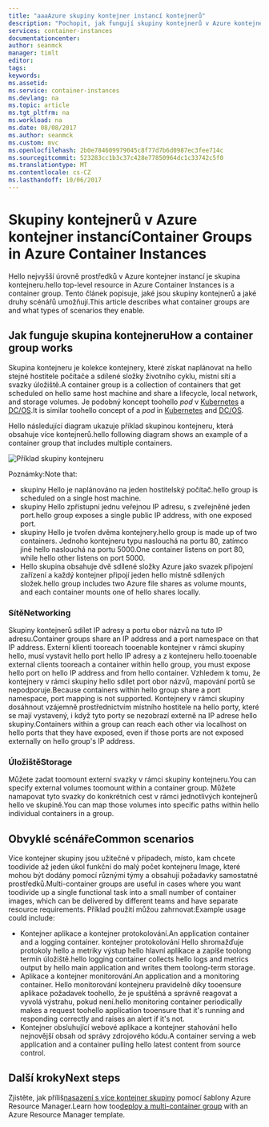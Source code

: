 ```yaml
---
title: "aaaAzure skupiny kontejner instancí kontejnerů"
description: "Pochopit, jak fungují skupiny kontejnerů v Azure kontejner instancí"
services: container-instances
documentationcenter: 
author: seanmck
manager: timlt
editor: 
tags: 
keywords: 
ms.assetid: 
ms.service: container-instances
ms.devlang: na
ms.topic: article
ms.tgt_pltfrm: na
ms.workload: na
ms.date: 08/08/2017
ms.author: seanmck
ms.custom: mvc
ms.openlocfilehash: 2b0e784609979045c8f77d7b6d0987ec3fee714c
ms.sourcegitcommit: 523283cc1b3c37c428e77850964dc1c33742c5f0
ms.translationtype: MT
ms.contentlocale: cs-CZ
ms.lasthandoff: 10/06/2017
---
```

# <a name="container-groups-in-azure-container-instances"></a><span data-ttu-id="a45c9-103">Skupiny kontejnerů v Azure kontejner instancí</span><span class="sxs-lookup"><span data-stu-id="a45c9-103">Container Groups in Azure Container Instances</span></span>

<span data-ttu-id="a45c9-104">Hello nejvyšší úrovně prostředků v Azure kontejner instancí je skupina kontejneru.</span><span class="sxs-lookup"><span data-stu-id="a45c9-104">hello top-level resource in Azure Container Instances is a container group.</span></span> <span data-ttu-id="a45c9-105">Tento článek popisuje, jaké jsou skupiny kontejnerů a jaké druhy scénářů umožňují.</span><span class="sxs-lookup"><span data-stu-id="a45c9-105">This article describes what container groups are and what types of scenarios they enable.</span></span>

## <a name="how-a-container-group-works"></a><span data-ttu-id="a45c9-106">Jak funguje skupina kontejneru</span><span class="sxs-lookup"><span data-stu-id="a45c9-106">How a container group works</span></span>

<span data-ttu-id="a45c9-107">Skupina kontejneru je kolekce kontejnery, které získat naplánovat na hello stejné hostitele počítače a sdílené složky životního cyklu, místní sítí a svazky úložiště.</span><span class="sxs-lookup"><span data-stu-id="a45c9-107">A container group is a collection of containers that get scheduled on hello same host machine and share a lifecycle, local network, and storage volumes.</span></span> <span data-ttu-id="a45c9-108">Je podobný koncept toohello *pod* v [Kubernetes](https://kubernetes.io/docs/concepts/workloads/pods/pod/) a [DC/OS](https://dcos.io/docs/1.9/deploying-services/pods/).</span><span class="sxs-lookup"><span data-stu-id="a45c9-108">It is similar toohello concept of a *pod* in [Kubernetes](https://kubernetes.io/docs/concepts/workloads/pods/pod/) and [DC/OS](https://dcos.io/docs/1.9/deploying-services/pods/).</span></span>

<span data-ttu-id="a45c9-109">Hello následující diagram ukazuje příklad skupinou kontejneru, která obsahuje více kontejnerů.</span><span class="sxs-lookup"><span data-stu-id="a45c9-109">hello following diagram shows an example of a container group that includes multiple containers.</span></span>

![Příklad skupiny kontejneru][container-groups-example]

<span data-ttu-id="a45c9-111">Poznámky:</span><span class="sxs-lookup"><span data-stu-id="a45c9-111">Note that:</span></span>

- <span data-ttu-id="a45c9-112">skupiny Hello je naplánováno na jeden hostitelský počítač.</span><span class="sxs-lookup"><span data-stu-id="a45c9-112">hello group is scheduled on a single host machine.</span></span>
- <span data-ttu-id="a45c9-113">skupiny Hello zpřístupní jednu veřejnou IP adresu, s zveřejněné jeden port.</span><span class="sxs-lookup"><span data-stu-id="a45c9-113">hello group exposes a single public IP address, with one exposed port.</span></span>
- <span data-ttu-id="a45c9-114">skupiny Hello je tvořen dvěma kontejnery.</span><span class="sxs-lookup"><span data-stu-id="a45c9-114">hello group is made up of two containers.</span></span> <span data-ttu-id="a45c9-115">Jednoho kontejneru typu naslouchá na portu 80, zatímco jiné hello naslouchá na portu 5000.</span><span class="sxs-lookup"><span data-stu-id="a45c9-115">One container listens on port 80, while hello other listens on port 5000.</span></span>
- <span data-ttu-id="a45c9-116">Hello skupina obsahuje dvě sdílené složky Azure jako svazek připojení zařízení a každý kontejner připojí jeden hello místně sdílených složek.</span><span class="sxs-lookup"><span data-stu-id="a45c9-116">hello group includes two Azure file shares as volume mounts, and each container mounts one of hello shares locally.</span></span>

### <a name="networking"></a><span data-ttu-id="a45c9-117">Sítě</span><span class="sxs-lookup"><span data-stu-id="a45c9-117">Networking</span></span>

<span data-ttu-id="a45c9-118">Skupiny kontejnerů sdílet IP adresy a portu obor názvů na tuto IP adresu.</span><span class="sxs-lookup"><span data-stu-id="a45c9-118">Container groups share an IP address and a port namespace on that IP address.</span></span> <span data-ttu-id="a45c9-119">Externí klienti tooreach tooenable kontejner v rámci skupiny hello, musí vystavit hello port hello IP adresy a z kontejneru hello.</span><span class="sxs-lookup"><span data-stu-id="a45c9-119">tooenable external clients tooreach a container within hello group, you must expose hello port on hello IP address and from hello container.</span></span> <span data-ttu-id="a45c9-120">Vzhledem k tomu, že kontejnery v rámci skupiny hello sdílet port obor názvů, mapování portů se nepodporuje.</span><span class="sxs-lookup"><span data-stu-id="a45c9-120">Because containers within hello group share a port namespace, port mapping is not supported.</span></span> <span data-ttu-id="a45c9-121">Kontejnery v rámci skupiny dosáhnout vzájemně prostřednictvím místního hostitele na hello porty, které se mají vystavený, i když tyto porty se nezobrazí externě na IP adrese hello skupiny.</span><span class="sxs-lookup"><span data-stu-id="a45c9-121">Containers within a group can reach each other via localhost on hello ports that they have exposed, even if those ports are not exposed externally on hello group's IP address.</span></span>

### <a name="storage"></a><span data-ttu-id="a45c9-122">Úložiště</span><span class="sxs-lookup"><span data-stu-id="a45c9-122">Storage</span></span>

<span data-ttu-id="a45c9-123">Můžete zadat toomount externí svazky v rámci skupiny kontejneru.</span><span class="sxs-lookup"><span data-stu-id="a45c9-123">You can specify external volumes toomount within a container group.</span></span> <span data-ttu-id="a45c9-124">Můžete namapovat tyto svazky do konkrétních cest v rámci jednotlivých kontejnerů hello ve skupině.</span><span class="sxs-lookup"><span data-stu-id="a45c9-124">You can map those volumes into specific paths within hello individual containers in a group.</span></span>

## <a name="common-scenarios"></a><span data-ttu-id="a45c9-125">Obvyklé scénáře</span><span class="sxs-lookup"><span data-stu-id="a45c9-125">Common scenarios</span></span>

<span data-ttu-id="a45c9-126">Více kontejner skupiny jsou užitečné v případech, místo, kam chcete toodivide až jeden úkol funkční do malý počet kontejneru Image, které mohou být dodány pomocí různými týmy a obsahují požadavky samostatné prostředků.</span><span class="sxs-lookup"><span data-stu-id="a45c9-126">Multi-container groups are useful in cases where you want toodivide up a single functional task into a small number of container images, which can be delivered by different teams and have separate resource requirements.</span></span> <span data-ttu-id="a45c9-127">Příklad použití můžou zahrnovat:</span><span class="sxs-lookup"><span data-stu-id="a45c9-127">Example usage could include:</span></span>

- <span data-ttu-id="a45c9-128">Kontejner aplikace a kontejner protokolování.</span><span class="sxs-lookup"><span data-stu-id="a45c9-128">An application container and a logging container.</span></span> <span data-ttu-id="a45c9-129">kontejner protokolování Hello shromažďuje protokoly hello a metriky výstup hello hlavní aplikace a zapíše toolong termín úložiště.</span><span class="sxs-lookup"><span data-stu-id="a45c9-129">hello logging container collects hello logs and metrics output by hello main application and writes them toolong-term storage.</span></span>
- <span data-ttu-id="a45c9-130">Aplikace a kontejner monitorování.</span><span class="sxs-lookup"><span data-stu-id="a45c9-130">An application and a monitoring container.</span></span> <span data-ttu-id="a45c9-131">Hello monitorování kontejneru pravidelně díky tooensure aplikace požadavek toohello, že je spuštěná a správně reagovat a vyvolá výstrahu, pokud není.</span><span class="sxs-lookup"><span data-stu-id="a45c9-131">hello monitoring container periodically makes a request toohello application tooensure that it's running and responding correctly and raises an alert if it's not.</span></span>
- <span data-ttu-id="a45c9-132">Kontejner obsluhující webové aplikace a kontejner stahování hello nejnovější obsah od správy zdrojového kódu.</span><span class="sxs-lookup"><span data-stu-id="a45c9-132">A container serving a web application and a container pulling hello latest content from source control.</span></span>

## <a name="next-steps"></a><span data-ttu-id="a45c9-133">Další kroky</span><span class="sxs-lookup"><span data-stu-id="a45c9-133">Next steps</span></span>

<span data-ttu-id="a45c9-134">Zjistěte, jak příliš[nasazení s více kontejner skupiny](container-instances-multi-container-group.md) pomocí šablony Azure Resource Manager.</span><span class="sxs-lookup"><span data-stu-id="a45c9-134">Learn how too[deploy a multi-container group](container-instances-multi-container-group.md) with an Azure Resource Manager template.</span></span>

<!-- IMAGES -->

[container-groups-example]: ./media/container-instances-container-groups/container-groups-example.png